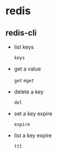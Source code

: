 # redis
## redis-cli

* list keys

  `keys`

* get a value

  `get`
  `mget`

* delete a key

  `del`

* set a key expire

  `expire`

* list a key expire

  `ttl`


